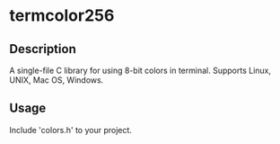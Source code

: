 # termcolor256
## Description
A single-file C library for using 8-bit colors in terminal. Supports Linux, UNIX, Mac OS, Windows.
## Usage
Include 'colors.h' to your project.
